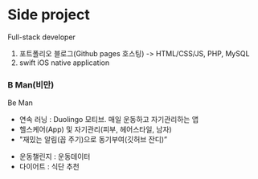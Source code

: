 # Side project
Full-stack developer
1. 포트폴리오 블로그(Github pages 호스팅)
	-> HTML/CSS/JS, PHP, MySQL
2. swift iOS native application

### B Man(비만)
Be Man
* 연속 러닝 : Duolingo 모티브. 매일 운동하고 자기관리하는 앱
* 헬스케어(App) 및 자기관리(피부, 헤어스타일, 남자)
* "재밌는 알림(꼽 주기)으로 동기부여(깃허브 잔디)”
- 운동챌린지 : 운동데이터
- 다이어트 : 식단 추천
